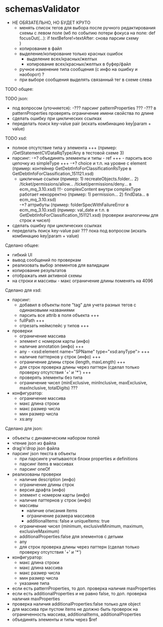 # schemasValidator

- НЕ ОБЯЗАТЕЛЬНО, НО БУДЕТ КРУТО
    - менять список тегов для выбора после ручного редактирования схемы с левом поле
        (мб по событию потери фокуса на поле: 
            def focusOut(...):
                if textBefore!=textAfter:
                    снова парсим схему    
        ) 
    - копирование в файл
    - выделение/копирование только красных ошибок
        -   выделение всех/красных/желтых
        -   копирование всех/красных/желтых в буфер/файл 
    - ручное изменение типа сообщения (с инфо на ошибку и наоборот) ?
    - при выборе сообщения  выделять связанный тег в схеме слева


TODO общее:

TODO json:
- под вопросом (уточняется):
        -???   парсинг patternProperties ???
        -???   в patternProperties проверять ограничение имени свойства по длине
- сделать ошибку при циклических ссылках
- переделать поиск key-value pair
  (искать комбинацию key|param + value)

TODO xsd:
-   полное отсутствие типа у элемента +++ 
    (пример: /GetStatementCVDataRqType/Any в тестовой схеме 3)
-   парсинг:
    -+?   объединять элементы и типы
        -   ref +++
        -   парсить всю цепочку из simpleType +++
    -+?   choice  и т.п. на уровне с element 
        (пример: контейнер GetDebtInfoForClassificationRsType 
        в GetDebtInfoForClassification_151121.xsd)
    -   цикличные ссылки
        (пример:    1)  recreateObjects.folder... 
                    2)  /ticket/permissions/allow...
                        /ticket/permissions/deny...
                                                        в ecm_mq_3.10.xsd)
    !!!-   complexContent внутри complexType работает некорректно
         (пример:   1)  permission... 
                    2)  findData...
                                                        в ecm_mq_3.10.xsd)  
    -+?   аттрибуты
        (пример: folderSpecWithFailureError в ecm_mq_3.10.xsd)
        (пример: val_date и т.п. в GetDebtInfoForClassification_151121.xsd)
        (проверки аналогичны для строк и чисел)
-   сделать ошибку при циклических ссылках
-   переделать поиск key-value pair     ??? пока под вопросом
    (искать комбинацию key|param + value)


Сделано общее:
- гибкий UI
- вывод сообщений по проверкам
- реализовать выбор элементов для валидации
- копирование результатов
- отображать имя активной схемы
- на строки и массивы - макс ограничение длины поменять на 4096

Сделано для xsd:
-   парсинг:
    -   добавил в объекты поле "tag" для учета разных тегов с одинаковыми названиями 
    -   парсить все attrib в поля объекта +++
    -   fullPath +++
    -   отрезать неймспейс у типов +++
-   проверки
    -   ограничение массива
    -   элемент с номером карты   (инфо)
    -   наличие annotation (инфо)   +++
    -   any  - <xsd:element name="SPName" type="xsd:anyType">   +++
    -   наличие паттернов у строк   (инфо)  +++
    -   ограничение длины строк (length, maxLength) +++
    -   для строк проверка длины через паттерн 
        (сделал только проверку отсутствия '+' и '*')    +++
    -   проверять элементы без типа
    -   ограничение чисел (minExclusive, minInclusive, maxExclusive, maxInclusive, totalDigits) ???
-   конфигуратор:
    -   ограничение массива
    -   макс длина строки
    -   макс размер числа
    -   мин размер числа
    -   xs:any
    
Сделано для json:
- объекты с динамическим набором полей
- чтение json из файла
- drag'n'drop json файла
- парсинг json текста в объекты
    -   при парсинге учитываются блоки properties и definitions
    -   парсинг items в массивах
    -   парсинг oneOf
- реализованы проверки
    -   наличие description (инфо)
    -   ограничение длины строк
    -   версия драфта   (инфо)
    -   элемент с номером карты   (инфо)
    -   наличие паттернов у строк   (инфо)
    -   массивы
        -   наличие описания items
        -   ограничение размера массивов
        -   additionalItems: false и uniqueItems: true
    -   ограничение чисел (minimum, exclusiveMinimum, maximum, exclusiveMaximum)
    -   additionalProperties:false для элементов с детьми
    -   any 
    -   для строк проверка длины через паттерн
        (сделал только проверку отсутствия '+' и '*')
- конфигуратор:
    - макс длина строки
    - макс длина массива
    - макс размер числа
    - мин размер числа
    - указание типа
- если есть patternProperties, то доп. проверка наличия maxProperties
- если есть additionalProperties и не равно false,
        то доп. проверка наличия maxProperties
- проверка наличия additionalProperties:false только для object
- для массива при пустом items не должно быть проверок
        на ограниченность массива, additionalItems, additionalProperties
- объединять элементы и типы через $ref